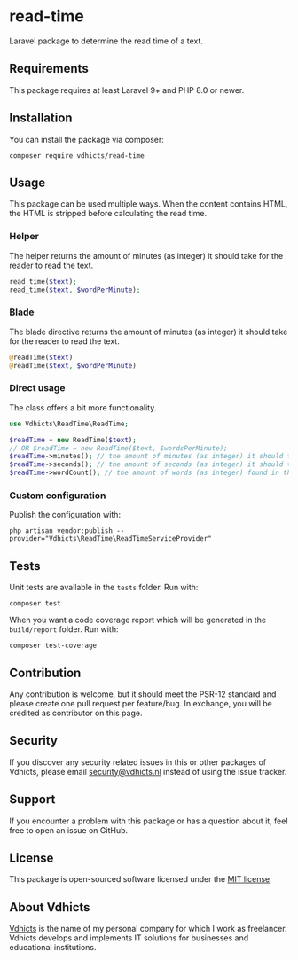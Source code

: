 # read-time

Laravel package to determine the read time of a text. 

## Requirements

This package requires at least Laravel 9+ and PHP 8.0 or newer.

## Installation

You can install the package via composer:

`composer require vdhicts/read-time`

## Usage

This package can be used multiple ways. When the content contains HTML, the HTML is stripped before calculating the read
time.

### Helper

The helper returns the amount of minutes (as integer) it should take for the reader to read the text. 

```php
read_time($text);
read_time($text, $wordPerMinute);
```

### Blade

The blade directive returns the amount of minutes (as integer) it should take for the reader to read the text.

```php
@readTime($text)
@readTime($text, $wordPerMinute)
```

### Direct usage

The class offers a bit more functionality.

```php
use Vdhicts\ReadTime\ReadTime;

$readTime = new ReadTime($text);
// OR $readTime = new ReadTime($text, $wordsPerMinute);
$readTime->minutes(); // the amount of minutes (as integer) it should take to read
$readTime->seconds(); // the amount of seconds (as integer) it should take to read
$readTime->wordCount(); // the amount of words (as integer) found in the text
```

### Custom configuration

Publish the configuration with:

`php artisan vendor:publish --provider="Vdhicts\ReadTime\ReadTimeServiceProvider"`

## Tests

Unit tests are available in the `tests` folder. Run with:

`composer test`

When you want a code coverage report which will be generated in the `build/report` folder. Run with:

`composer test-coverage`

## Contribution

Any contribution is welcome, but it should meet the PSR-12 standard and please create one pull request per feature/bug.
In exchange, you will be credited as contributor on this page.

## Security

If you discover any security related issues in this or other packages of Vdhicts, please email security@vdhicts.nl instead
of using the issue tracker.

## Support

If you encounter a problem with this package or has a question about it, feel free to open an issue on GitHub.

## License

This package is open-sourced software licensed under the [MIT license](http://opensource.org/licenses/MIT).

## About Vdhicts

[Vdhicts](https://www.vdhicts.nl) is the name of my personal company for which I work as freelancer. Vdhicts develops
and implements IT solutions for businesses and educational institutions.
